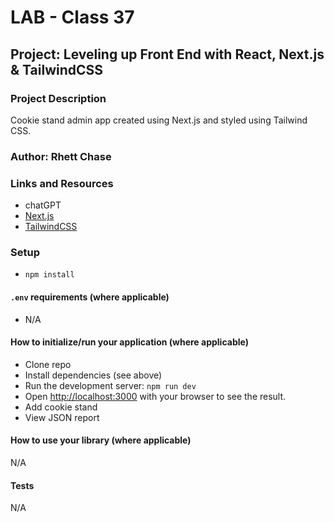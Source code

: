 # LAB - Class 37

## Project: Leveling up Front End with React, Next.js & TailwindCSS

### Project Description

Cookie stand admin app created using Next.js and styled using Tailwind CSS.

### Author: Rhett Chase

### Links and Resources

<!-- - [back-end server url](https://capital-finder-rhett-chase.vercel.app/api) -->
<!-- - [front-end application](http://xyz.com/) (when applicable) -->
- chatGPT
- [Next.js](https://nextjs.org/docs)
- [TailwindCSS](https://v1.tailwindcss.com/components/forms)

### Setup

- `npm install`

#### `.env` requirements (where applicable)

<!-- i.e.
- `PORT` - Port Number
- `DATABASE_URL` - URL to the running Postgres instance/db -->
- N/A

#### How to initialize/run your application (where applicable)

- Clone repo
- Install dependencies (see above)
- Run the development server: `npm run dev`
- Open [http://localhost:3000](http://localhost:3000) with your browser to see the result.
- Add cookie stand
- View JSON report

#### How to use your library (where applicable)

N/A

#### Tests

N/A